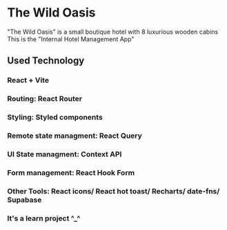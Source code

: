 # The Wild Oasis

"The Wild Oasis" is a small boutique hotel with 8 luxurious wooden cabins 
This is the "Internal Hotel Management App"

## Used Technology

### React + Vite 
### Routing: React Router 
### Styling: Styled components 
### Remote state managment: React Query
### UI State managment: Context API
### Form management: React Hook Form
### Other Tools: React icons/ React hot toast/ Recharts/ date-fns/ Supabase

### It's a learn project ^\_^
